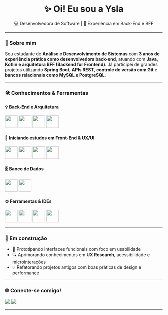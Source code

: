 <h1 align="center">✨ Oi! Eu sou a Ysla</h1>

<p align="center">💻 Desenvolvedora de Software | 🧠 Experiência em Back-End e BFF </p>

---

### 🌱 Sobre mim

Sou estudante de **Análise e Desenvolvimento de Sistemas** com **3 anos de experiência prática como desenvolvedora back-end**, atuando com **Java, Kotlin e arquitetura BFF (Backend for Frontend)**. Já participei de grandes projetos utilizando **Spring Boot**, **APIs REST**, **controle de versão com Git** e **bancos relacionais como MySQL e PostgreSQL**.

---

### 🛠️ Conhecimentos & Ferramentas

#### 💡 Back-End e Arquitetura
<div>
  <img src="https://cdn.jsdelivr.net/gh/devicons/devicon/icons/java/java-original.svg" height="40"/>
  <img src="https://cdn.jsdelivr.net/gh/devicons/devicon/icons/kotlin/kotlin-original.svg" height="40"/>
  <img src="https://cdn.jsdelivr.net/gh/devicons/devicon/icons/python/python-original.svg" height="40"/>
  <img src="https://cdn.jsdelivr.net/gh/devicons/devicon/icons/spring/spring-original.svg" height="40"/>
</div>

#### 🎨 Iniciando estudos em Front-End & UX/UI
<div>
  <img src="https://cdn.jsdelivr.net/gh/devicons/devicon/icons/html5/html5-original.svg" height="40"/>
  <img src="https://cdn.jsdelivr.net/gh/devicons/devicon/icons/css3/css3-original.svg" height="40"/>
  <img src="https://cdn.jsdelivr.net/gh/devicons/devicon/icons/javascript/javascript-original.svg" height="40"/>
  <img src="https://cdn.jsdelivr.net/gh/devicons/devicon/icons/figma/figma-original.svg" height="40"/>
</div>

#### 🗄️ Banco de Dados
<div>
  <img src="https://cdn.jsdelivr.net/gh/devicons/devicon/icons/mysql/mysql-original.svg" height="40"/>
  <img src="https://cdn.jsdelivr.net/gh/devicons/devicon/icons/postgresql/postgresql-original.svg" height="40"/>
</div>

#### ⚙️ Ferramentas & IDEs
<div>
  <img src="https://cdn.jsdelivr.net/gh/devicons/devicon/icons/vscode/vscode-original.svg" height="40"/>
  <img src="https://cdn.jsdelivr.net/gh/devicons/devicon/icons/intellij/intellij-original.svg" height="40"/>
  <img src="https://cdn.jsdelivr.net/gh/devicons/devicon/icons/git/git-original.svg" height="40"/>
  <img src="https://cdn.jsdelivr.net/gh/devicons/devicon/icons/github/github-original.svg" height="40"/>
</div>

---

### 🚧 Em construção

- 🧪 Prototipando interfaces funcionais com foco em usabilidade
- 🔍 Aprimorando conhecimentos em **UX Research**, acessibilidade e microinterações
- 💡 Refatorando projetos antigos com boas práticas de design e performance

---

### 🌐 Conecte-se comigo!

<p align="left">
  <a href="https://github.com/theysla" target="_blank"><img src="https://img.shields.io/badge/GitHub-000?style=for-the-badge&logo=github&logoColor=white" /></a>
  <a href="https://www.linkedin.com/in/ysla-chaves/" target="_blank"><img src="https://img.shields.io/badge/LinkedIn-0077B5?style=for-the-badge&logo=linkedin&logoColor=white" /></a>
</p>

---


